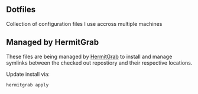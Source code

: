 ## Dotfiles

Collection of configuration files I use accross multiple machines

## Managed by HermitGrab

These files are being managed by [HermitGrab](https://github.com/KarstenB/HermitGrab) to install
and manage symlinks between the checked out repostiory and their respective locations.

Update install via:
```bash
hermitgrab apply
```
